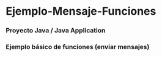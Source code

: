 # Ejemplo-Mensaje-Funciones
### Proyecto Java /  Java Application
### Ejemplo básico de funciones (enviar mensajes)
